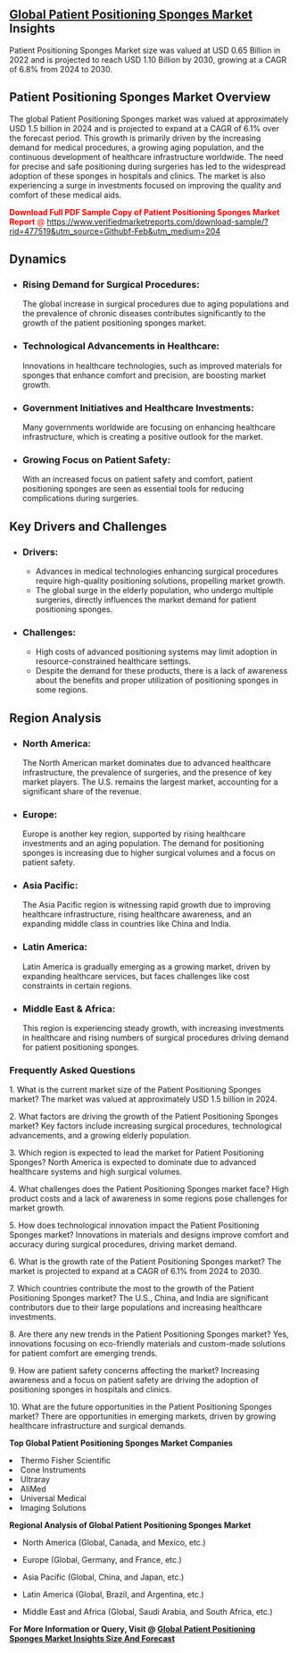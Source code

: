 <h2><a href="https://www.verifiedmarketreports.com/download-sample/?rid=477519&amp;utm_source=Githubf&amp;utm_medium=204" target="_blank">Global Patient Positioning Sponges Market</a> Insights</h2><p>Patient Positioning Sponges Market size was valued at USD 0.65 Billion in 2022 and is projected to reach USD 1.10 Billion by 2030, growing at a CAGR of 6.8% from 2024 to 2030.</p><p> <h2>Patient Positioning Sponges Market Overview</h2> <p>The global Patient Positioning Sponges market was valued at approximately USD 1.5 billion in 2024 and is projected to expand at a CAGR of 6.1% over the forecast period. This growth is primarily driven by the increasing demand for medical procedures, a growing aging population, and the continuous development of healthcare infrastructure worldwide. The need for precise and safe positioning during surgeries has led to the widespread adoption of these sponges in hospitals and clinics. The market is also experiencing a surge in investments focused on improving the quality and comfort of these medical aids.</p> <p><p><span class=""><span style="color: #ff0000;"><strong>Download Full PDF Sample Copy of Patient Positioning Sponges Market Report</strong> @ </span><a href="https://www.verifiedmarketreports.com/download-sample/?rid=477519&amp;utm_source=Githubf-Feb&amp;utm_medium=204" target="_blank">https://www.verifiedmarketreports.com/download-sample/?rid=477519&amp;utm_source=Githubf-Feb&amp;utm_medium=204</a></span></p></p> <h2>Dynamics</h2> <ul> <li><h3>Rising Demand for Surgical Procedures:</h3> The global increase in surgical procedures due to aging populations and the prevalence of chronic diseases contributes significantly to the growth of the patient positioning sponges market.</li> <li><h3>Technological Advancements in Healthcare:</h3> Innovations in healthcare technologies, such as improved materials for sponges that enhance comfort and precision, are boosting market growth.</li> <li><h3>Government Initiatives and Healthcare Investments:</h3> Many governments worldwide are focusing on enhancing healthcare infrastructure, which is creating a positive outlook for the market.</li> <li><h3>Growing Focus on Patient Safety:</h3> With an increased focus on patient safety and comfort, patient positioning sponges are seen as essential tools for reducing complications during surgeries.</li> </ul> <h2>Key Drivers and Challenges</h2> <ul> <li><h3>Drivers:</h3> <ul> <li>Advances in medical technologies enhancing surgical procedures require high-quality positioning solutions, propelling market growth.</li> <li>The global surge in the elderly population, who undergo multiple surgeries, directly influences the market demand for patient positioning sponges.</li> </ul> </li> <li><h3>Challenges:</h3> <ul> <li>High costs of advanced positioning systems may limit adoption in resource-constrained healthcare settings.</li> <li>Despite the demand for these products, there is a lack of awareness about the benefits and proper utilization of positioning sponges in some regions.</li> </ul> </li> </ul> <h2>Region Analysis</h2> <ul> <li><h3>North America:</h3> The North American market dominates due to advanced healthcare infrastructure, the prevalence of surgeries, and the presence of key market players. The U.S. remains the largest market, accounting for a significant share of the revenue.</li> <li><h3>Europe:</h3> Europe is another key region, supported by rising healthcare investments and an aging population. The demand for positioning sponges is increasing due to higher surgical volumes and a focus on patient safety.</li> <li><h3>Asia Pacific:</h3> The Asia Pacific region is witnessing rapid growth due to improving healthcare infrastructure, rising healthcare awareness, and an expanding middle class in countries like China and India.</li> <li><h3>Latin America:</h3> Latin America is gradually emerging as a growing market, driven by expanding healthcare services, but faces challenges like cost constraints in certain regions.</li> <li><h3>Middle East & Africa:</h3> This region is experiencing steady growth, with increasing investments in healthcare and rising numbers of surgical procedures driving demand for patient positioning sponges.</li> </ul> <h3>Frequently Asked Questions</h3> <p>1. What is the current market size of the Patient Positioning Sponges market? The market was valued at approximately USD 1.5 billion in 2024.</p> <p>2. What factors are driving the growth of the Patient Positioning Sponges market? Key factors include increasing surgical procedures, technological advancements, and a growing elderly population.</p> <p>3. Which region is expected to lead the market for Patient Positioning Sponges? North America is expected to dominate due to advanced healthcare systems and high surgical volumes.</p> <p>4. What challenges does the Patient Positioning Sponges market face? High product costs and a lack of awareness in some regions pose challenges for market growth.</p> <p>5. How does technological innovation impact the Patient Positioning Sponges market? Innovations in materials and designs improve comfort and accuracy during surgical procedures, driving market demand.</p> <p>6. What is the growth rate of the Patient Positioning Sponges market? The market is projected to expand at a CAGR of 6.1% from 2024 to 2030.</p> <p>7. Which countries contribute the most to the growth of the Patient Positioning Sponges market? The U.S., China, and India are significant contributors due to their large populations and increasing healthcare investments.</p> <p>8. Are there any new trends in the Patient Positioning Sponges market? Yes, innovations focusing on eco-friendly materials and custom-made solutions for patient comfort are emerging trends.</p> <p>9. How are patient safety concerns affecting the market? Increasing awareness and a focus on patient safety are driving the adoption of positioning sponges in hospitals and clinics.</p> <p>10. What are the future opportunities in the Patient Positioning Sponges market? There are opportunities in emerging markets, driven by growing healthcare infrastructure and surgical demands.</p> </p><p><strong>Top Global Patient Positioning Sponges Market Companies</strong></p><div data-test-id=""><p><li>Thermo Fisher Scientific</li><li> Cone Instruments</li><li> Ultraray</li><li> AliMed</li><li> Universal Medical</li><li> Imaging Solutions</li></p><div><strong>Regional Analysis of&nbsp;Global Patient Positioning Sponges Market</strong></div><ul><li dir="ltr"><p dir="ltr">North America&nbsp;(Global, Canada, and Mexico, etc.)</p></li><li dir="ltr"><p dir="ltr">Europe (Global, Germany, and France, etc.)</p></li><li dir="ltr"><p dir="ltr">Asia Pacific&nbsp;(Global, China, and Japan, etc.)</p></li><li dir="ltr"><p dir="ltr">Latin America&nbsp;(Global, Brazil, and Argentina, etc.)</p></li><li dir="ltr">Middle East and Africa&nbsp;(Global, Saudi Arabia, and South Africa, etc.)</li></ul><p><strong>For More Information or Query, Visit @&nbsp;</strong><strong><a href="https://www.verifiedmarketreports.com/product/patient-positioning-sponges-market-size-and-forecast/?utm_source=Githubf&amp;utm_medium=204" target="_blank">Global Patient Positioning Sponges Market Insights Size And Forecast</a></strong></p></div>
